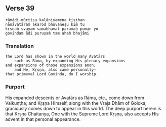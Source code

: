 ## Verse 39

    rāmādi-mūrtiṣu kalāniyamena tiṣṭhan
    nānāvatāram akarod bhuvaneṣu kiṁ tu
    kṛṣṇaḥ svayaṁ samabhavat paramaḥ pumān yo
    govindam ādi puruṣaṁ tam ahaṁ bhajāmi

### Translation

    The Lord has shown in the world many Avatārs
        such as Rāma, by expanding His plenary expansions
    and expansions of those expansions anon;
        and He, Kṛṣṇa, also came personally—
    that primeval Lord Govinda, do I worship. 

### Purport

His expanded descents or Avatārs as Rāma, etc., come down from Vaikuṇṭha; and Kṛṣṇa Himself, along with the Vraja Dhām of Goloka, graciously comes down to appear in this world. The deep purport herein is that Kṛṣṇa Chaitanya, One with the Supreme Lord Kṛṣṇa, also accepts His advent in that personal appearance.

